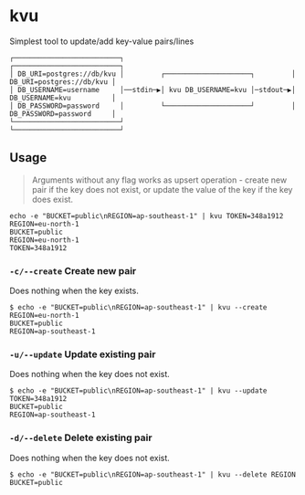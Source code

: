 # kvu

Simplest tool to update/add key-value pairs/lines

```
┌──────────────────────────┐                                         ┌──────────────────────────┐
│ DB_URI=postgres://db/kvu │         ┌─────────────────────┐         │ DB_URI=postgres://db/kvu │
│ DB_USERNAME=username     │──stdin─▶│ kvu DB_USERNAME=kvu │─stdout─▶│ DB_USERNAME=kvu          │
│ DB_PASSWORD=password     │         └─────────────────────┘         │ DB_PASSWORD=password     │
└──────────────────────────┘                                         └──────────────────────────┘
```

## Usage

> Arguments without any flag works as upsert operation - create new pair if the
key does not exist, or update the value of the key if the key does exist.

```console
echo -e "BUCKET=public\nREGION=ap-southeast-1" | kvu TOKEN=348a1912 REGION=eu-north-1
BUCKET=public
REGION=eu-north-1
TOKEN=348a1912
```

### `-c/--create` Create new pair

Does nothing when the key exists.

```console
$ echo -e "BUCKET=public\nREGION=ap-southeast-1" | kvu --create REGION=eu-north-1
BUCKET=public
REGION=ap-southeast-1
```

### `-u/--update` Update existing pair

Does nothing when the key does not exist.

```console
$ echo -e "BUCKET=public\nREGION=ap-southeast-1" | kvu --update TOKEN=348a1912 
BUCKET=public
REGION=ap-southeast-1
```

### `-d/--delete` Delete existing pair

Does nothing when the key does not exist.

```console
$ echo -e "BUCKET=public\nREGION=ap-southeast-1" | kvu --delete REGION
BUCKET=public
```
